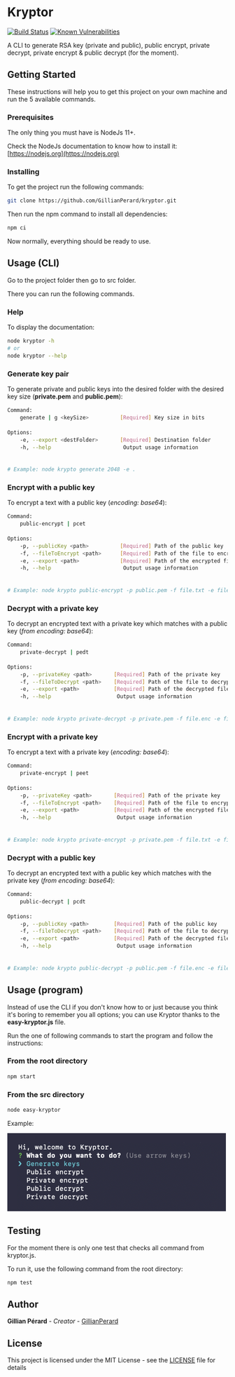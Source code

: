 # Kryptor

[![Build Status](https://travis-ci.com/GillianPerard/kryptor.svg?branch=master)](https://travis-ci.com/GillianPerard/kryptor)
[![Known Vulnerabilities](https://snyk.io/test/github/GillianPerard/kryptor/badge.svg?targetFile=package.json)](https://snyk.io/test/github/GillianPerard/kryptor?targetFile=package.json)

A CLI to generate RSA key (private and public), public encrypt, private decrypt, private encrypt & public decrypt (for the moment).

## Getting Started

These instructions will help you to get this project on your own machine and run the 5 available commands.

### Prerequisites

The only thing you must have is NodeJs 11+.

Check the NodeJs documentation to know how to install it: [https://nodejs.org](https://nodejs.org)

### Installing

To get the project run the following commands:

```sh
git clone https://github.com/GillianPerard/kryptor.git
```

Then run the npm command to install all dependencies:

```sh
npm ci
```

Now normally, everything should be ready to use.

## Usage (CLI)

Go to the project folder then go to src folder.

There you can run the following commands.

### Help

To display the documentation:

```sh
node kryptor -h
# or
node kryptor --help
```

### Generate key pair

To generate private and public keys into the desired folder with the desired key size (**private.pem** and **public.pem**):

```sh
Command:
    generate | g <keySize>          [Required] Key size in bits

Options:
    -e, --export <destFolder>       [Required] Destination folder
    -h, --help                       Output usage information


# Example: node krypto generate 2048 -e .
```

### Encrypt **with a public key**

To encrypt a text with a public key (*encoding: base64*):

```sh
Command:
    public-encrypt | pcet

Options:
    -p, --publicKey <path>          [Required] Path of the public key
    -f, --fileToEncrypt <path>      [Required] Path of the file to encrypt
    -e, --export <path>             [Required] Path of the encrypted file
    -h, --help                       Output usage information


# Example: node krypto public-encrypt -p public.pem -f file.txt -e file.enc
```

### Decrypt **with a private key**

To decrypt an encrypted text with a private key which matches with a public key (*from encoding: base64*):

```sh
Command:
    private-decrypt | pedt

Options:
    -p, --privateKey <path>       [Required] Path of the private key
    -f, --fileToDecrypt <path>    [Required] Path of the file to decrypt
    -e, --export <path>           [Required] Path of the decrypted file
    -h, --help                     Output usage information


# Example: node krypto private-decrypt -p private.pem -f file.enc -e file.txt
```

### Encrypt **with a private key**

To encrypt a text with a private key (*encoding: base64*):

```sh
Command:
    private-encrypt | peet

Options:
    -p, --privateKey <path>       [Required] Path of the private key
    -f, --fileToEncrypt <path>    [Required] Path of the file to encrypt
    -e, --export <path>           [Required] Path of the encrypted file
    -h, --help                     Output usage information


# Example: node krypto private-encrypt -p private.pem -f file.txt -e file.enc
```

### Decrypt **with a public key**

To decrypt an encrypted text with a public key which matches with the private key (*from encoding: base64*):

```sh
Command:
    public-decrypt | pcdt

Options:
    -p, --publicKey <path>        [Required] Path of the public key
    -f, --fileToDecrypt <path>    [Required] Path of the file to decrypt
    -e, --export <path>           [Required] Path of the decrypted file
    -h, --help                     Output usage information


# Example: node krypto public-decrypt -p public.pem -f file.enc -e file.txt
```

## Usage (program)

Instead of use the CLI if you don't know how to or just because you think it's boring to remember you all options; you can use Kryptor thanks to the **easy-kryptor.js** file.

Run the one of following commands to start the program and follow the instructions:

### From the root directory

```sh
npm start
```

### From the src directory

```sh
node easy-kryptor
```

Example:

![Easy Kryptor example](./assets/easy-kryptor.png)

## Testing

For the moment there is only one test that checks all command from kryptor.js.

To run it, use the following command from the root directory:

```sh
npm test
```

## Author

**Gillian Pérard** - *Creator* - [GillianPerard](https://github.com/GillianPerard)

## License

This project is licensed under the MIT License - see the [LICENSE](LICENSE) file for details